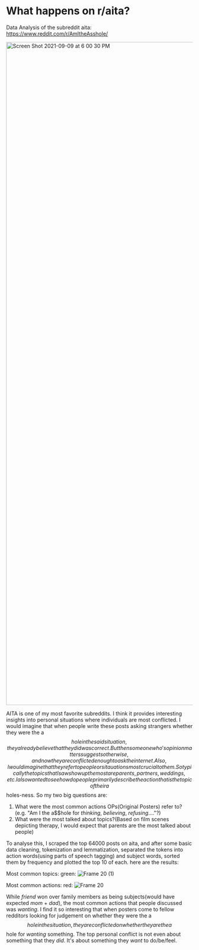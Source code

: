 # What happens on r/aita?
Data Analysis of the subreddit aita: https://www.reddit.com/r/AmItheAsshole/ 

<img width="1788" alt="Screen Shot 2021-09-09 at 6 00 30 PM" src="https://user-images.githubusercontent.com/11023465/132768343-5439503a-4481-4501-ae94-981f84319654.png">


AITA is one of my most favorite subreddits. I think it provides interesting insights into personal situations where individuals are most conflicted. I would imagine that when people write these posts asking strangers whether they were the a$$hole in the said situation, they already believe that they did was correct. But then someone who's opinion matters suggests otherwise, and now they are conflicted enough to ask the internet. Also, I would imagine that they refer to people or sitauations most crucial to them. So typically the topics that I saw show up the most are parents, partners, weddings, etc. I also wanted to see how do people primarily describe the action that is the topic of their a$$holes-ness. So my two big questions are: 
1. What were the most common actions OPs(Original Posters) refer to?(e.g. "Am I the a$$hole for *thinking*, *believing*, *refusing*...."?)
2. What were the most talked about topics?(Based on film scenes depicting therapy, I would expect that parents are the most talked about people)

To analyse this, I scraped the top 64000 posts on aita, and after some basic data cleaning, tokenization and lemmatization, separated the tokens into action words(using parts of speech tagging) and subject words, sorted them by frequency and plotted the top 10 of each. here are the results: 

Most common topics: 
green: ![Frame 20 (1)](https://user-images.githubusercontent.com/11023465/132768158-17075962-becf-44be-8baa-c6feca15b8d8.png)

Most common actions: 
red: ![Frame 20](https://user-images.githubusercontent.com/11023465/132768014-43f7a509-2117-4ccb-ba27-3588d4e32254.png)

While *friend* won over family members as being subjects(would have expected *mom* + *dad*), the most common actions that people discussed was *wanting*. I find it so interesting that when posters come to fellow redditors looking for judgement on whether they were the a$$hole in the situation, they are conflicted on whether they are the a$$hole for *wanting* something. The top personal conflict is not even about something that they *did*. It's about something they *want* to do/be/feel. 
